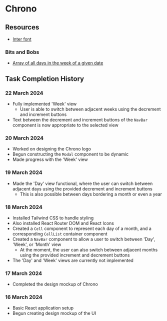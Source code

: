 # Chrono

## Resources

- [Inter font](https://fonts.google.com/specimen/Inter)

### Bits and Bobs

- [Array of all days in the week of a given date](https://stackoverflow.com/questions/71179131/how-do-i-get-an-array-of-all-days-in-the-week-given-the-current-date-in-javascri)

## Task Completion History

### 22 March 2024

- Fully implemented 'Week' view
  - User is able to switch between adjacent weeks using the decrement and increment buttons
- Text between the decrement and increment buttons of the `NavBar` component is now appropriate to the selected view

### 20 March 2024

- Worked on designing the Chrono logo
- Begun constructing the `Modal` component to be dynamic
- Made progress with the 'Week' view

### 19 March 2024

- Made the 'Day' view functional, where the user can switch between adjacent days using the provided decrement and increment buttons
  - This is also possible between days bordering a month or even a year

### 18 March 2024

- Installed Tailwind CSS to handle styling
- Also installed React Router DOM and React Icons
- Created a `Cell` component to represent each day of a month, and a corresponding `CellList` container component
- Created a `NavBar` component to allow a user to switch between 'Day', 'Week', or 'Month' view
  - At the moment, the user can also switch between adjacent months using the provided increment and decrement buttons
- The 'Day' and 'Week' views are currently not implemented

### 17 March 2024

- Completed the design mockup of Chrono

### 16 March 2024

- Basic React application setup
- Begun creating design mockup of the UI
